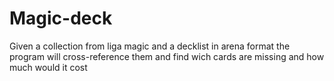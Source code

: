 # Magic-deck
Given a collection from liga magic and a decklist in arena format the program will cross-reference them and find wich cards are missing and how much would it cost
